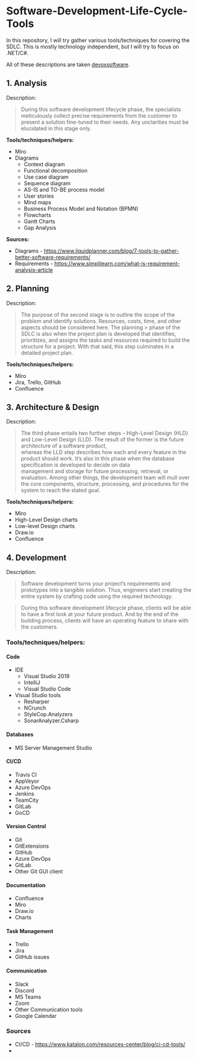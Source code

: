 # Software-Development-Life-Cycle-Tools

In this repository, I will try gather various tools/techniques for covering the SDLC.
This is mostly technology independent, but I will try to focus on .NET/C#.

All of these descriptions are taken [devoxsoftware](https://devoxsoftware.com/blog/software-development-lifecycle/).

## 1. Analysis

Description:

> During this software development lifecycle phase, the specialists meticulously collect precise requirements from the customer to present a solution fine-tuned to their needs. 
> Any unclarities must be elucidated in this stage only.

**Tools/techniques/helpers:**

- Miro
- Diagrams
  - Context diagram
  - Functional decomposition
  - Use case diagram
  - Sequence diagram
  - AS-IS and TO-BE process model
  - User stories
  - Mind maps
  - Business Process Model and Notation (BPMN)
  - Flowcharts
  - Gantt Charts
  - Gap Analysis

 **Sources:**
 - Diagrams - https://www.liquidplanner.com/blog/7-tools-to-gather-better-software-requirements/
 - Requirements - https://www.simplilearn.com/what-is-requirement-analysis-article
 
 ## 2. Planning
 
 Description:

> The purpose of the second stage is to outline the scope of the problem and identify solutions. Resources, costs, time, and other aspects should be considered here. The planning > phase of the SDLC is also when the project plan is developed that identifies, prioritizes, and assigns the tasks and resources required to build the structure for a project.
> With that said, this step culminates in a detailed project plan.

**Tools/techniques/helpers:**
- Miro
- Jira, Trello, GitHub
- Confluence

## 3. Architecture & Design

Description:

> The third phase entails two further steps – High-Level Design (HLD) and Low-Level Design (LLD). The result of the former is the future architecture of a software product,  
> whereas the LLD step describes how each and every feature in the product should work. It’s also in this phase when the database specification is developed to decide on data  
> management and storage for future processing, retrieval, or evaluation.
> Among other things, the development team will mull over the core components, structure, processing, and procedures for the system to reach the stated goal.

**Tools/techniques/helpers:**
- Miro
- High-Level Design charts
- Low-level Design charts
- Draw.io
- Confluence

## 4. Development

Description:
> Software development turns your project’s requirements and prototypes into a tangible solution. Thus, engineers start creating the entire system by crafting code using the required technology.

> During this software development lifecycle phase, clients will be able to have a first look at your future product. And by the end of the building process, clients will have an operating feature to share with the customers.

### Tools/techniques/helpers:

#### Code
- IDE
  - Visual Studio 2019
  - IntelliJ
  - Visual Studio Code
- Visual Studio tools
  - Resharper
  - NCrunch
  - StyleCop.Analyzers
  - SonarAnalyzer.Csharp

#### Databases
- MS Server Management Studio

#### CI/CD
  - Travis CI
  - AppVeyor
  - Azure DevOps
  - Jenkins
  - TeamCity
  - GitLab
  - GoCD

#### Version Control
  - Git
  - GitExtensions
  - GitHub
  - Azure DevOps
  - GitLab
  - Other Git GUI client
 
#### Documentation
  - Confluence
  - Miro
  - Draw.io
  - Charts
  
#### Task Management
  - Trello
  - Jira
  - GitHub issues
 
#### Communication
  - Slack
  - Discord
  - MS Teams
  - Zoom
 - Other Communication tools
  - Google Calendar

### Sources
- CI/CD - https://www.katalon.com/resources-center/blog/ci-cd-tools/
- 
